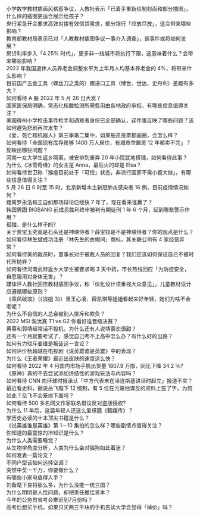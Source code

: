 小学数学教材插画风格惹争议，人教社表示「已着手重新绘制封面和部分插图」，什么样的插图更适合展示给孩子？  
央行紧急开会要求高效对接有效信贷需求，部分银行「应放尽放」，这会带来哪些影响？  
教育部教材局表示已对「人教教材插图争议一事介入调查」，该事件或将如何发展？  
房贷利率步入「4.25% 时代」，更多非一线城市将执行下限，这意味着什么？会带来哪些影响？  
2022 年我国退休人员养老金调整水平为上年月人均基本养老金的 4%，将带来什么影响？  
目前国产五金工具（螺丝刀之类的）跟进口工具（博世、世达、史丹利）差距有多大？  
如何看待 A 股 2022 年 5 月 26 日大涨？  
国家医保局明确，常态化核酸检测所需费用由各地政府承担，有哪些信息值得关注？  
美国得州小学枪击事件枪手和遇难者身份已全部确认，这件事反映了哪些问题？该如何避免悲剧再次发生？  
《爱，死亡和机器人》第三季第二集中，如果船员投票都画圈，会怎么样？  
如何看待「全国现有库存房够 1400 万人居住，有城市空置房 12 年都卖不完」？反映出哪些问题？  
河南一女大学生返乡隔离，被安排到废弃 20 年小院就地搭铺，如何看待此事？  
为什么《冰雪奇缘》的女主是 Anna，最后火的却是 Elsa？  
如何看待世卫称「猴痘目前处于『可控』状态，非流行国家不需小题大做」，有哪些信息值得关注？  
5 月 26 日 0 时至 15 时，北京新增本土新冠肺炎感染者 16 例，目前疫情情况如何？  
距离罗永浩和王自如那场辩论已经快 7 年了，现在看来谁赢了？  
韩国男团 BIGBANG 前成员胜利终审被判有期徒刑 1 年 6 个月，起到哪些警示作用？  
孤独，是什么样子的?  
关于贾宝玉究竟是石头还是神瑛侍者？薛宝钗是不是神瑛侍者？你的观点是什么？  
如何看待林生斌成功注册「林先生的衣帽间」商标，其关联公司有 4 家经营异常？  
如何看待美的裁员时，董事长对于被裁人员的回复？我们应该如何保证自己不被时代所抛弃？  
如何看待河南武陟返乡大学生被要求喝 3 天中药，市长热线回应「为防疫安全，自愿服用对身体无害」？  
媒体评人教社回应教材插图争议，称「优化设计须重视大众意见」，儿童教材设计应遵循哪些原则？  
《乘风破浪》（《浪姐 3》）里王心凌、薛凯琪等姐姐看起来好年轻，她们为啥不会老呢？  
为什么不自信的人总会被别人排斥和欺负？  
2022 MSI 淘汰赛 T1 vs G2 你看好谁晋级决赛？  
黄蓉和郭靖经常话不投机，为什么还有人说靖蓉恋很甜？  
还有一个月就要考试了，感觉自己考不上高中怎么办？有什么好的出路？  
如何有力驳斥姜维是叛徒这一言论？  
如何评价杨超越在电视剧《说英雄谁是英雄》中的表现？  
为什么《王者荣耀》最近出皮肤的速度这么快？  
如何看待 2022 年 4 月国内市场手机出货量 1807.9 万部，同比下降 34.2 ％?  
《原神》真的不去尝试添加终结性的游戏玩法与内容吗？  
如何看待 CNN 向环球时报承认「中方代表未在泽连斯基讲话时起立」报道不实？  
最近看史料，据说岳飞麾下 12 统制，有 5 位在污蔑他谋反的资料上签了字，为何如此？岳飞不会笼络下属吗？  
如何看待 500 多名网文作家联名倡议反对盗版侵权?  
为什么 11 年后，这届年轻人还这么爱琢磨《甄嬛传》？  
学历史必读的十本顶尖书籍是什么？  
《说英雄谁是英雄》第 1－10 集拍的怎么样？哪些剧情点值得关注？  
你知道的最震惊的冷知识是什么？  
为什么人类需要睡觉？  
从生物学角度分析，人类为什么会对猫狗如此着迷？  
如何发表一篇论文？  
不同户型该如何选择空调？  
突然中奖一千万，你要做什么？  
有哪些小家电值得入手？  
刘备麾下良将那么多，为什么没能一统三国？  
为什么明明是人性问题，却把责任推给资本？  
今年的公务员省考会推迟到7月份吗？  
高考后想买手机，如果只买两三千块的手机去读大学会显得「掉价」吗？  
